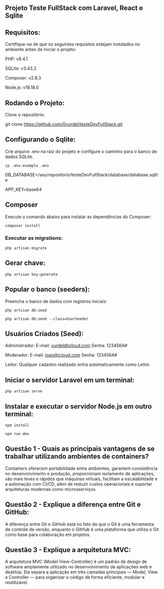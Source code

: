 ## Projeto Teste FullStack com Laravel, React e Sqlite

## Requisitos:

Certifique-se de que os seguintes requisitos estejam instalados no ambiente antes de iniciar o projeto:


PHP: v8.4.1

SQLite: v3.43.2

Composer: v2.8.3

Node.js: v18.18.0


## Rodando o Projeto:

Clone o repositório:

git clone https://github.com/Gvurdel/testeDevFullStack.git 

## Configurando o Sqlite:

Crie arquivo .env na raiz do projeto e configure o caminho para o banco de dados SQLite.

```
cp .env.example .env
````

DB_DATABASE=/seu/repositorio/testeDevFullStack/database/database.sqlite

APP_KEY=base64

## Composer

Execute o comando abaixo para instalar as dependências do Composer:

```
composer install
````

### Executar as migrations:

```
php artisan migrate
````

## Gerar chave:

```
php artisan key:generate
````

## Popular o banco (seeders):

Preencha o banco de dados com registros iniciais:

```
php artisan db:seed
```

```
php artisan db:seed --class=UserSeeder
````

## Usuários Criados (Seed):

Administrador:
E-mail: vurdel@icloud.com
Senha: 123456A#

Moderador:
E-mail: joao@icloud.com
Senha: 123456A#

Leitor:
Qualquer cadastro realizado entra automaticamente como Leitor.

## Iniciar o servidor Laravel em um terminal:
```
php artisan serve
```
## Instalar e executar o servidor Node.js em outro terminal:

````
npm install
````

```
npm run dev
```
## Questão 1 - Quais as principais vantagens de se trabalhar utilizando ambientes de containers?

Containers oferecem portabilidade entre ambientes, garantem consistência no desenvolvimento e produção, proporcionam isolamento de aplicações, são mais leves e rápidos que máquinas virtuais, facilitam a escalabilidade e a automação com CI/CD, além de reduzir custos operacionais e suportar arquiteturas modernas como microsserviços.

## Questão 2 - Explique a diferença entre Git e GitHub:

A diferença entre Git e GitHub está no fato de que o Git é uma ferramenta de controle de versão, enquanto o GitHub é uma plataforma que utiliza o Git como base para colaboração em projetos.

## Questão 3 - Explique a arquitetura MVC:

A arquitetura MVC (Model-View-Controller) é um padrão de design de software amplamente utilizado no desenvolvimento de aplicações web e desktop. Ela separa a aplicação em três camadas principais — Model, View e Controller — para organizar o código de forma eficiente, modular e reutilizável.

